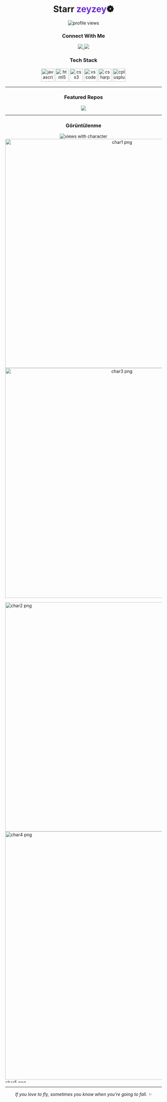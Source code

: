 <!-- PROFIL BASLIK -->
<h1 align="center">Starr <span style="color:#6c2bd9;">zeyzey</span>❁</h1>

<p align="center">
  <img src="https://komarev.com/ghpvc/?username=nikitagofi&label=Profile%20views&style=for-the-badge" alt="profile views"/>
</p>

<!-- SOSYAL BAGLANTILAR -->
<h3 align="center">Connect With Me</h3>
<p align="center">
  <!-- Instagram -->
  <a href="https://instagram.com/zeyzeyefs" target="_blank">
    <img src="https://img.shields.io/badge/Instagram-%23E4405F.svg?style=for-the-badge&logo=instagram&logoColor=white" />
  </a>
  <!-- Notion -->
  <a href="https://www.notion.so/zeyzeyefs" target="_blank">
    <img src="https://img.shields.io/badge/Notion-000000.svg?style=for-the-badge&logo=notion&logoColor=white" />
  </a>
</p>

<!-- TEKNOLOJI YIGINIM -->
<h3 align="center">Tech Stack</h3>

<p align="center">
  <!-- JavaScript -->
  <img src="https://cdn.jsdelivr.net/gh/devicons/devicon/icons/javascript/javascript-original.svg" height="42" alt="javascript"/>
  <!-- HTML5 -->
  <img src="https://cdn.jsdelivr.net/gh/devicons/devicon/icons/html5/html5-original.svg" height="42" alt="html5"/>
  <!-- CSS3 -->
  <img src="https://cdn.jsdelivr.net/gh/devicons/devicon/icons/css3/css3-original.svg" height="42" alt="css3"/>
  <!-- Visual Studio Code -->
  <img src="https://cdn.jsdelivr.net/gh/devicons/devicon/icons/vscode/vscode-original.svg" height="42" alt="vscode"/>
  <!-- C# -->
  <img src="https://cdn.jsdelivr.net/gh/devicons/devicon/icons/csharp/csharp-original.svg" height="42" alt="csharp"/>
  <!-- C++ -->
  <img src="https://cdn.jsdelivr.net/gh/devicons/devicon/icons/cplusplus/cplusplus-original.svg" height="42" alt="cplusplus"/>
</p>

---

<!-- VITRIN PROJELER -->
<h3 align="center">Featured Repos</h3>
<p align="center">
  <a href="https://github.com/nikitagofi/fotografcilik">
    <img src="https://github-readme-stats.vercel.app/api/pin/?username=nikitagofi&repo=fotografcilik&theme=transparent" />
  </a>
</p>

---

<!-- GÖRÜNTÜLENME / KARAKTERLİ BANNER -->
<h3 align="center">Görüntülenme</h3>
<p align="center">
  <!-- Aşağıdaki görsel GitHub Action ile otomatik üretilen assets/views.png dosyasını gösterir -->
  <img src="https://raw.githubusercontent.com/nikitagofi/nikitagofi/main/assets/views.png" alt="views with character"  />
<img width="736" height="736" alt="char1 png" src="https://github.com/user-attachments/assets/2e376b05-6d63-454c-a7e2-f81576f0a573" />

<img width="735" height="739" alt="char3 png" src="https://github.com/user-attachments/assets/a1226a24-4d73-4f96-83c5-ef0ec1c2aca6" />

</p><img width="736" height="736" alt="char2 png" src="https://github.com/user-attachments/assets/c2c92b23-b567-4f74-9270-1ec5170754fe" />

<img width="800" height="798" alt="char4 png" src="https://github.com/user-attachments/assets/f841dd99-5060-4658-9815-cc8ba32fe6f7" />
<img width="736" height="9![Uploading char6.png.png…]()
15" alt="char5 png" src="https://github.com/user-attachments/assets/66bdaede-3586-44f9-9e0b-f9678c543b9e" />

---



<!-- MINI NOT -->
<p align="center">
  <i>If you love to fly, sometimes you know when you're going to fall. ✨</i>
</p>
